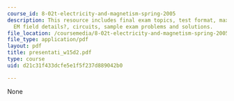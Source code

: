 ```yaml
---
course_id: 8-02t-electricity-and-magnetism-spring-2005
description: This resource includes final exam topics, test format, maxwell?s equations,
  EM field details?, circuits, sample exam problems and solutions.
file_location: /coursemedia/8-02t-electricity-and-magnetism-spring-2005/d21c31f433dcfe5e1f5f237d889042b0_presentati_w15d2.pdf
file_type: application/pdf
layout: pdf
title: presentati_w15d2.pdf
type: course
uid: d21c31f433dcfe5e1f5f237d889042b0

---
```

None